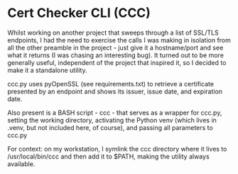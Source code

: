 #  Cert Checker CLI (CCC)

Whilst working on another project that sweeps through a list of SSL/TLS endpoints, I had the need to exercise the calls I was making in isolation from all the other preamble in the project - just give it a hostname/port and see what it returns (I was chasing an interesting bug). It turned out to be more generally useful, independent of the project that inspired it, so I decided to make it a standalone utility.

ccc.py uses pyOpenSSL (see requirements.txt) to retrieve a certificate presented by an endpoint and shows its issuer, issue date, and expiration date. 

Also present is a BASH script - ccc - that serves as a wrapper for ccc.py, setting the working directory, activating the Python venv (which lives in .venv, but not included here, of course), and passing all parameters to ccc.py

For context: on my workstation, I symlink the ccc directory where it lives to /usr/local/bin/ccc and then add it to $PATH, making the utility always available.
